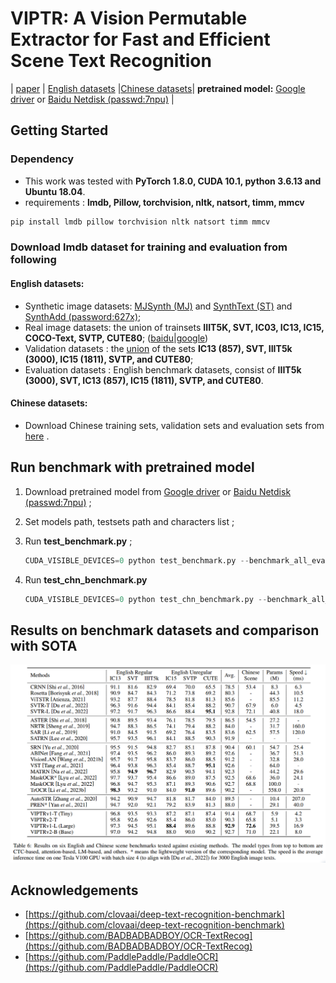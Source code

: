 # VIPTR: A Vision Permutable Extractor for Fast and Efficient Scene Text Recognition

| [paper](https://arxiv.org/abs/2401.10110) | [English datasets](https://www.dropbox.com/sh/i39abvnefllx2si/AAAbAYRvxzRp3cIE5HzqUw3ra?dl=0) |[Chinese datasets](https://github.com/fudanvi/benchmarking-chinese-text-recognition#download)| **pretrained model:** [Google driver](https://drive.google.com/drive/folders/1ARBG3GqWjpBqdELvd4I60jLeDBV-UPyt?usp=drive_link) or [Baidu Netdisk (passwd:7npu)](https://pan.baidu.com/s/1N9tSWv2RdZ9peB9w8nr9IA?pwd=7npu) |

## Getting Started

### Dependency

- This work was tested with **PyTorch 1.8.0, CUDA 10.1, python 3.6.13 and Ubuntu 18.04**. 
- requirements : **lmdb, Pillow, torchvision, nltk, natsort, timm, mmcv**

```python
pip install lmdb pillow torchvision nltk natsort timm mmcv
```

### Download lmdb dataset for training and evaluation from following

#### English datasets:

- Synthetic image datasets: [MJSynth (MJ)](http://www.robots.ox.ac.uk/~vgg/data/text/) and [SynthText (ST)](http://www.robots.ox.ac.uk/~vgg/data/scenetext/) and [SynthAdd (password:627x)](https://pan.baidu.com/s/1uV0LtoNmcxbO-0YA7Ch4dg);
- Real image datasets: the union of trainsets **IIIT5K, SVT, IC03, IC13, IC15, COCO-Text, SVTP, CUTE80**; ([baidu](https://pan.baidu.com/s/1sm5ga6gByDZt1HhaMlfz2g?pwd=t5d3)|[google](https://drive.google.com/drive/folders/175cFBt4PGjLEJldL2INJILpTYzVu-AiT?usp=drive_link))
- Validation datasets : the [union](https://www.dropbox.com/sh/i39abvnefllx2si/AAAbAYRvxzRp3cIE5HzqUw3ra?dl=0) of the sets **IC13 (857), SVT, IIIT5k (3000), IC15 (1811), SVTP, and CUTE80**;
- Evaluation datasets : English benchmark datasets, consist of **IIIT5k (3000), SVT, IC13 (857), IC15 (1811), SVTP, and CUTE80**.

#### Chinese datasets:

- Download Chinese training sets, validation sets and evaluation sets from [here](https://github.com/fudanvi/benchmarking-chinese-text-recognition#download) .

## Run benchmark with pretrained model

1. Download pretrained model from [Google driver](https://drive.google.com/drive/folders/1ARBG3GqWjpBqdELvd4I60jLeDBV-UPyt?usp=drive_link) or [Baidu Netdisk (passwd:7npu)](https://pan.baidu.com/s/1N9tSWv2RdZ9peB9w8nr9IA?pwd=7npu) ;

2. Set models path, testsets path and characters  list ;

3. Run **test_benchmark.py** ;

   ```python
   CUDA_VISIBLE_DEVICES=0 python test_benchmark.py --benchmark_all_eval --Transformation TPS19 --FeatureExtraction VIPTRv1T --SequenceModeling None --Prediction CTC --batch_max_length 25 --imgW 96 --output_channel 192
   ```

4. Run **test_chn_benchmark.py**

   ```python
   CUDA_VISIBLE_DEVICES=0 python test_chn_benchmark.py --benchmark_all_eval --Transformation TPS19 --FeatureExtraction VIPTRv1T --SequenceModeling None --Prediction CTC --batch_max_length 64 --imgW 320 --output_channel 192
   ```

## Results on benchmark datasets and comparison with SOTA

![VIPTR_SOTA](images/VIPTR_SOTA.png)

## Acknowledgements

- [https://github.com/clovaai/deep-text-recognition-benchmark](https://github.com/clovaai/deep-text-recognition-benchmark)
- [https://github.com/BADBADBADBOY/OCR-TextRecog](https://github.com/BADBADBADBOY/OCR-TextRecog)
- [https://github.com/PaddlePaddle/PaddleOCR](https://github.com/PaddlePaddle/PaddleOCR)
